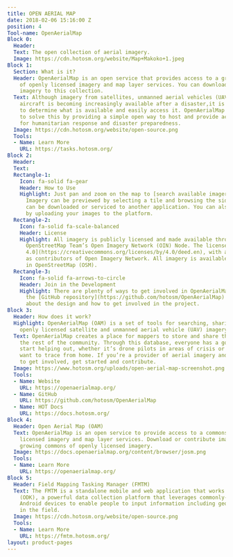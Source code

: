 ```yaml
---
title: OPEN AERIAL MAP
date: 2018-02-06 15:16:00 Z
position: 4
Tool-name: OpenAerialMap
Block 0:
  Header: 
  Text: The open collection of aerial imagery.
  Image: https://cdn.hotosm.org/website/Map+Makoko+1.jpeg
Block 1:
  Section: What is it?
  Header: OpenAerialMap is an open service that provides access to a growing collection
    of openly licensed imagery and map layer services. You can download or contribute
    imagery to this collection.
  Text: Although imagery from satellites, unmanned aerial vehicles (UAVs), and other
    aircraft is becoming increasingly available after a disaster,it is often difficult
    to determine what is available and easily access it. OpenAerialMap (OAM) seeks
    to solve this by providing a simple open way to host and provide access to imagery
    for humanitarian response and disaster preparedness.
  Image: https://cdn.hotosm.org/website/open-source.png
  Tools:
  - Name: Learn More
    URL: https://tasks.hotosm.org/
Block 2:
  Header: 
  Text: 
  Rectangle-1:
    Icon: fa-solid fa-gear
    Header: How to Use
    Highlight: Just pan and zoom on the map to [search available imagery](https://openaerialmap.org/).
      Imagery can be previewed by selecting a tile and browsing the sidebar. Imagery
      can be downloaded or serviced to another application. You can also contribute
      by uploading your images to the platform.
  Rectangle-2:
    Icon: fa-solid fa-scale-balanced
    Header: License
    Highlight: All imagery is publicly licensed and made available through the Humanitarian
      OpenStreetMap Team’s Open Imagery Network (OIN) Node. The license is [CC-BY
      4.0](https://creativecommons.org/licenses/by/4.0/deed.en), with attribution
      as contributors of Open Imagery Network. All imagery is available to be traced
      in OpenStreetMap (OSM).
  Rectangle-3:
    Icon: fa-solid fa-arrows-to-circle
    Header: Join in the Development
    Highlight: There are plenty of ways to get involved in OpenAerialMap. Check out
      the [GitHub repository](https://github.com/hotosm/OpenAerialMap) to learn more
      about the design and how to get involved in the project.
Block 3:
  Header: How does it work?
  Highlight: OpenAerialMap (OAM) is a set of tools for searching, sharing, and using
    openly licensed satellite and unmanned aerial vehicle (UAV) imagery.
  Text: OpenAerialMap creates a place for mappers to store and share their work with
    the rest of the community. Through this database, everyone has a go-to point to
    start helping out, whether it’s drone pilots in areas of crisis or mappers who
    want to trace from home. If you’re a provider of aerial imagery and would like
    to get involved, get started and contribute.
  Image: https://www.hotosm.org/uploads/open-aerial-map-screenshot.png
  Tools:
  - Name: Website
    URL: https://openaerialmap.org/
  - Name: GitHub
    URL: https://github.com/hotosm/OpenAerialMap
  - Name: HOT Docs
    URL: https://docs.hotosm.org/
Block 4:
  Header: Open Aerial Map (OAM)
  Text: OpenAerialMap is an open service to provide access to a commons of openly
    licensed imagery and map layer services. Download or contribute imagery to the
    growing commons of openly licensed imagery.
  Image: https://docs.openaerialmap.org/content/browser/josm.png
  Tools:
  - Name: Learn More
    URL: https://openaerialmap.org/
Block 5:
  Header: Field Mapping Tasking Manager (FMTM)
  Text: The FMTM is a standalone mobile and web application that works using OpenDataKit
    (ODK), a powerful data collection platform that leverages commonly-available mobile
    Android devices to enable people to input information including geospatial data
    in the field.
  Image: https://cdn.hotosm.org/website/open-source.png
  Tools:
  - Name: Learn More
    URL: https://fmtm.hotosm.org/
layout: product-pages
---
```


